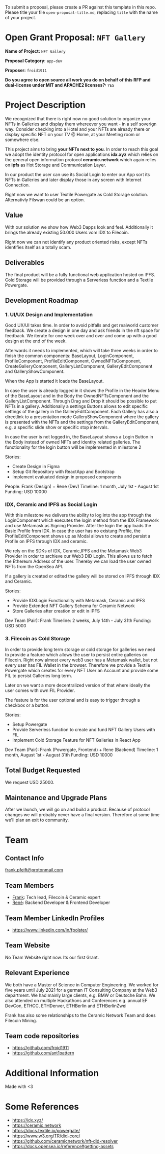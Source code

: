 To submit a proposal, please create a PR against this template in this repo. Please title your file `open-proposal-title.md`, replacing `title` with the name of your project.

# Open Grant Proposal: `NFT Gallery`

**Name of Project:** `NFT Gallery`

**Proposal Category:** `app-dev`

**Proposer:** `froid1911`

**Do you agree to open source all work you do on behalf of this RFP and dual-license under MIT and APACHE2 licenses?:** `YES`

# Project Description

We recognized that there is right now no good solution to organize your NFTs in Galleries and display them whereever you want - in a self soverign way.
Consider checking into a Hotel and your NFTs are already there or display specific NFT on your TV @ Home, at your  Meeting room or somewhere else.

This project aims to bring **your NFTs next to you**. In order to reach this goal we adopt the identity protocol for open applications **idx.xyz** which relies on the general open information protocol **ceramic.network** which again relies on **ipfs** as Hot Storage and Communication Layer.

In our product the user can use its Social Login to enter our App sort its NFTs in Galleries and later display those in any screen with Internet Connection.

Right now  we want to user Textile Powergate as Cold Storage solution. Alternativly Filswan could be an option.
## Value 

With our solution we show how Web3 Dapps look and feel.
Additionally it brings the already existing 50.000 Users vom IDX to Filecoin.

Right now we can not identify any product oriented risks, except NFTs identifies itself as a totally scam.

## Deliverables

The final product will be a fully functional web application hosted on IPFS.
Cold Storage will be provided through a Serverless function and a Textile Powergate.

## Development Roadmap

### 1. UI/UX Design and Implementation

Good UX/UI takes time. In order to avoid pitfalls and get realworld customer feedback. We create a design in one day and ask friends in the nft space for feedback. We iterate for one week over and over and come up with a good design at the end of the week.

Afterwards it needs to implemented, which will take three weeks in order to finish the common components: BaseLayout, LoginComponent, ProfileComponent, ProfileEditComponent, OwnedNFTsComponent, CreateGalleryComponent, GalleryListComponent, GalleryEditComponent and GalleryShowComponent.

When the App is started it loads the BaseLayout. 

In case the user is already logged in it shows the Profile in the Header Menu of the BaseLayout and in the Body the OwnedNFTsComponent and the GalleryListComponent. Through Drag and Drop it should be possible to put NFTs in a gallery. Additionally a settings Buttons allows to edit specific settings of the gallery in the GalleryEditComponent. Each Gallery has also a directlink to a presentation mode GalleryShowComponent where the gallery is presented with the NFTs and the settings from the GalleryEditComponent, e.g. a specific slide show or specific stop intervals.

In case the user is not logged in, the BaseLayout shows a Login Button in the Body instead of owned NFTs and identity related galleries.
The functionality for the login button will be implemented in milestone 2

Stories:
   - Create Design in Figma
   - Setup Git Repository with ReactApp and Bootstrap
   - Implement evaluated design in proposed components

People: Frank (Design) + Rene (Dev)
Timeline: 1 month, July 1st - August 1st
Funding: USD 10000

### IDX, Ceramic and IPFS as Social Login

With this milestone we delivers the ability to log into the app through the LoginComponent which executes the login method from the IDX Framework and use Metamask as Signing Provider. After the login the app loads the Basic Profile from IDX. In case the user has no existung Profile, the ProfileEditComponent shows up as Modal allows to create and persist a Profile on IPFS through IDX and ceramic.

We rely on the SDKs of IDX, Ceramic,IPFS and the Metamask Web3 Provider in order to archieve our Web3 DID Login. This allows us to fetch the Ethereum Address of the user. Thereby we can load the user owned NFTs from the OpenSea API.

If a gallery is created or edited the gallery will be stored on IPFS through IDX and Ceramic. 

Stories:
   - Provide IDXLogin Functionality with Metamask, Ceramic and IPFS
   - Provide Extended NFT Gallery Schema for Ceramic Network
   - Store Galleries after creation or edit in IPFS 

Dev Team (Pair): Frank
Timeline: 2 weeks, July 14th - July 31th
Funding:  USD 5000

### 3. Filecoin as Cold Storage 

In order to provide long term storage or cold storage for galleries we need to provide a feature which allows the user to persist entire galleries on Filecoin. Right now almost every web3 user has a Metamask wallet, but not every user has FIL Wallet in the browser. Therefore we provide a Textile Powergate which creates for every NFT User an Account and provide some FIL to persist Galleries long term.

Later on we want a more decentralized version of that where ideally the user comes with own FIL Provider.

The feature is for the user optional and is easy to trigger through a checkbox or a button.

Stories:
   - Setup Powergate
   - Provide Serverless function to create and fund NFT Gallery Users with FIL
   - Implement Cold Storage Feature for NFT Galleries in React App

Dev Team (Pair): Frank (Powergate, Frontend) + Rene (Backend)
Timeline: 1 month, August 1st - August 31th
Funding:  USD 10000

## Total Budget Requested

We request USD 25000.

## Maintenance and Upgrade Plans

After we launch, we will go on and build a product. Because of protocol changes we will probably never have a final version.
Therefore at some time we'll plan an exit to community.

# Team

## Contact Info
frank.pfeift@protonmail.com

## Team Members

- [Frank](https://github.com/froid1911): Tech lead, Filecoin & Ceramic expert
- [René](https://github.com/dev-nes9): Backend Developer & Frontend Developer

## Team Member LinkedIn Profiles

- https://www.linkedin.com/in/fpolster/

## Team Website

No Team Website right now. Its our first Grant.

## Relevant Experience

We both have a Master of Science in Computer Engineering.
We worked for five years until July 2021 for a german IT Consulting Company at the Web3 department. We had mainly large clients, e.g. BMW or Deutsche Bahn.
We also attended on multiple Hackathons and Conferences e.g. annual EF DevCon, ETHCC, ETHDenver, ETHBerlin and ETHBerlinZwei

Frank has also some relationships to the Ceramic Network Team and does Filecoin Mining.

## Team code repositories

- https://github.com/froid1911
- https://github.com/ant1pattern


# Additional Information

Made with <3

# Some References
- https://idx.xyz/
- https://ceramic.network
- https://docs.textile.io/powergate/
- https://www.w3.org/TR/did-core/ 
- https://github.com/ceramicnetwork/nft-did-resolver 
- https://docs.opensea.io/reference#getting-assets 
